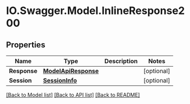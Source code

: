 # IO.Swagger.Model.InlineResponse200
## Properties

Name | Type | Description | Notes
------------ | ------------- | ------------- | -------------
**Response** | [**ModelApiResponse**](ModelApiResponse.md) |  | [optional] 
**Session** | [**SessionInfo**](SessionInfo.md) |  | [optional] 

[[Back to Model list]](../README.md#documentation-for-models) [[Back to API list]](../README.md#documentation-for-api-endpoints) [[Back to README]](../README.md)

